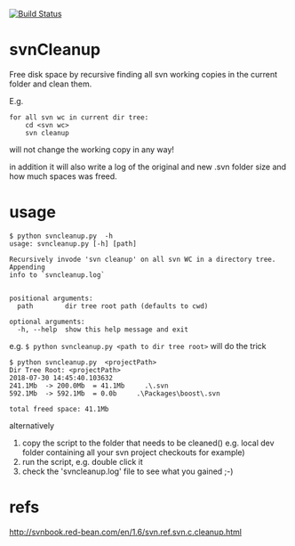 [![Build Status](https://travis-ci.com/jeroendv/svnCleanup.svg?branch=master)](https://travis-ci.com/jeroendv/svnCleanup)

# svnCleanup

Free disk space by recursive finding all svn working copies in the current folder and clean them.

E.g.
```
for all svn wc in current dir tree:
    cd <svn wc>
    svn cleanup
```
will not change the working copy in any way!

in addition it will also write a log of the original and new .svn folder size and how much spaces was freed.

# usage

```
$ python svncleanup.py  -h
usage: svncleanup.py [-h] [path]

Recursively invode 'svn cleanup' on all svn WC in a directory tree. Appending
info to `svncleanup.log`


positional arguments:
  path        dir tree root path (defaults to cwd)

optional arguments:
  -h, --help  show this help message and exit

```

e.g. `$ python svncleanup.py <path to dir tree root>` will do the trick

```
$ python svncleanup.py  <projectPath>
Dir Tree Root: <projectPath>
2018-07-30 14:45:40.103632
241.1Mb  -> 200.0Mb  = 41.1Mb     .\.svn
592.1Mb  -> 592.1Mb  = 0.0b     .\Packages\boost\.svn

total freed space: 41.1Mb

```

alternatively 

1) copy the script to the folder that needs to be cleaned() e.g. local dev folder containing all your svn project checkouts for example)
1) run the script, e.g. double click it
1) check the 'svncleanup.log' file to see what you gained ;-)





# refs
http://svnbook.red-bean.com/en/1.6/svn.ref.svn.c.cleanup.html
